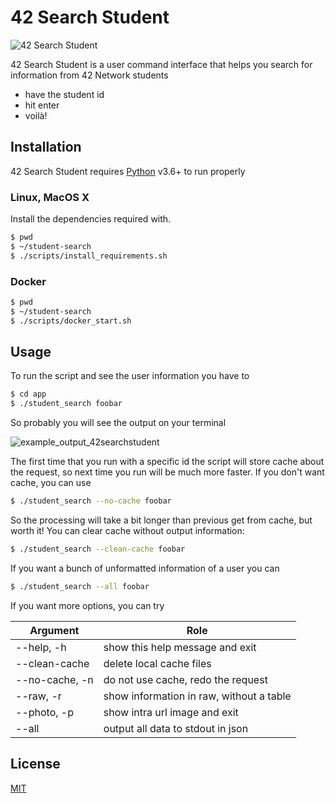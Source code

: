 # 42 Search Student

![42 Search Student](https://github.com/42sp/part-time-selection-process-caio-vinicius/blob/media/big.png)

42 Search Student is a user command interface that helps you search for information from 42 Network students

  - have the student id
  - hit enter
  - voilà!
  
## Installation

42 Search Student requires [Python](https://www.python.org/) v3.6+ to run properly

### Linux, MacOS X

Install the dependencies required with.

```sh
$ pwd
$ ~/student-search
$ ./scripts/install_requirements.sh
```

### Docker

```sh
$ pwd
$ ~/student-search
$ ./scripts/docker_start.sh
```
## Usage

To run the script and see the user information you have to

```sh
$ cd app
$ ./student_search foobar
```
So probably you will see the output on your terminal

![example_output_42searchstudent](https://github.com/42sp/part-time-selection-process-caio-vinicius/blob/media/output.png)

The first time that you run with a specific id the script will store cache about the request, so next time you run will be much more faster.
If you don't want cache, you can use

```sh
$ ./student_search --no-cache foobar
```

So the processing will take a bit longer than previous get from cache, but worth it! 
You can clear cache without output information:

```sh
$ ./student_search --clean-cache foobar
```

If you want a bunch of unformatted information of a user you can

```sh
$ ./student_search --all foobar
```

If you want more options, you can try

| Argument | Role  |
| ------ | ------ |
| --help, -h | show this help message and exit |
| --clean-cache | delete local cache files |
| --no-cache, -n | do not use cache, redo the request |
| --raw, -r | show information in raw, without a table |
| --photo, -p | show intra url image and exit |
| --all | output all data to stdout in json |

## License
[MIT](https://choosealicense.com/licenses/mit/)
